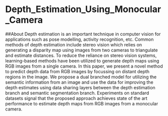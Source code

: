# Depth_Estimation_Using_Monocular_Camera

##About
Depth estimation is an important technique in computer vision for applications such as pose modelling, activity recognition, etc. Common methods of depth estimation include stereo vision which relies on generating a disparity map using images from two cameras to triangulate and estimate distances. To reduce the reliance on stereo vision systems, learning-based methods have been utilized to generate depth maps using RGB images from a single camera. In this paper, we present a novel method to predict depth data from RGB images by focussing on distant depth regions in the image. We propose a dual branched model for utilizing the semantic information from an image and use the data for improving the depth estimates using data sharing layers between the depth estimation branch and semantic segmentation branch. Experiments on standard datasets signal that the proposed approach achieves state of the art performance to estimate depth maps from RGB images from a monocular camera. 
